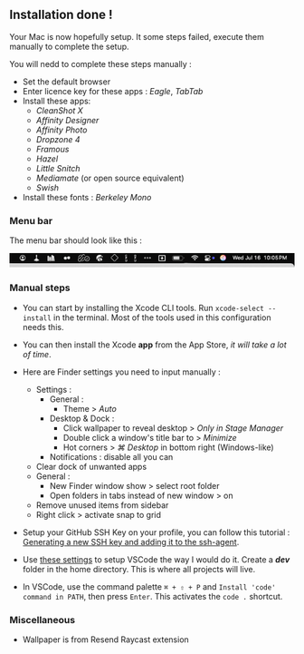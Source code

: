 ## Installation done !

Your Mac is now hopefully setup. It some steps failed, execute them manually to complete the setup.

You will nedd to complete these steps manually :

- Set the default browser
- Enter licence key for these apps : _Eagle_, _TabTab_
- Install these apps:
  - _CleanShot X_
  - _Affinity Designer_
  - _Affinity Photo_
  - _Dropzone 4_
  - _Framous_
  - _Hazel_
  - _Little Snitch_
  - _Mediamate_ (or open source equivalent)
  - _Swish_
- Install these fonts : _Berkeley Mono_

### Menu bar

The menu bar should look like this :

![Menubar Order](./images/menubar-order.png)

### Manual steps

- You can start by installing the Xcode CLI tools. Run `xcode-select --install` in the terminal. Most of the tools used in this configuration needs this.

- You can then install the Xcode **app** from the App Store, _it will take a lot of time_.

- Here are Finder settings you need to input manually :

  - Settings :
    - General :
      - Theme > _Auto_
    - Desktop & Dock :
      - Click wallpaper to reveal desktop > _Only in Stage Manager_
      - Double click a window's title bar to > _Minimize_
      - Hot corners > _⌘ Desktop_ in bottom right (Windows-like)
    - Notifications : disable all you can
  - Clear dock of unwanted apps
  - General :
    - New Finder window show > select root folder
    - Open folders in tabs instead of new window > on
  - Remove unused items from sidebar
  - Right click > activate snap to grid

- Setup your GitHub SSH Key on your profile, you can follow this tutorial : [Generating a new SSH key and adding it to the ssh-agent](https://docs.github.com/en/authentication/connecting-to-github-with-ssh/generating-a-new-ssh-key-and-adding-it-to-the-ssh-agent?platform=mac).

- Use [these settings](https://github.com/404mat/setup-vscode) to setup VSCode the way I would do it.
  Create a **_dev_** folder in the home directory. This is where all projects will live.

- In VSCode, use the command palette `⌘ + ⇧ + P` and `Install 'code' command in PATH`, then press `Enter`. This activates the `code .` shortcut.

### Miscellaneous

- Wallpaper is from Resend Raycast extension
